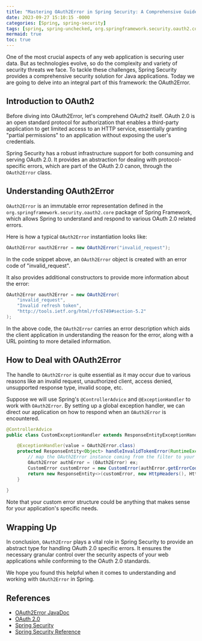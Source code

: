 ```yaml
---
title: "Mastering OAuth2Error in Spring Security: A Comprehensive Guide"
date: 2023-09-27 15:10:15 -0000
categories: [Spring, spring-security]
tags: [spring, spring-unchecked, org.springframework.security.oauth2.core]
mermaid: true
toc: true
---
```



One of the most crucial aspects of any web application is securing user data. But as technologies evolve, so do the complexity and variety of security threats we face. To tackle these challenges, Spring Security provides a comprehensive security solution for Java applications. Today we are going to delve into an integral part of this framework: the OAuth2Error. 

## Introduction to OAuth2

Before diving into OAuth2Error, let's comprehend OAuth2 itself. OAuth 2.0 is an open standard protocol for authorization that enables a third-party application to get limited access to an HTTP service, essentially granting "partial permissions" to an application without exposing the user's credentials.

Spring Security has a robust infrastructure support for both consuming and serving OAuth 2.0. It provides an abstraction for dealing with protocol-specific errors, which are part of the OAuth 2.0 canon, through the `OAuth2Error` class.

## Understanding OAuth2Error

`OAuth2Error` is an immutable error representation defined in the `org.springframework.security.oauth2.core` package of Spring Framework, which allows Spring to understand and respond to various OAuth 2.0 related errors. 

Here is how a typical `OAuth2Error` instantiation looks like:

```java
OAuth2Error oauth2Error = new OAuth2Error("invalid_request");
```
In the code snippet above, an `OAuth2Error` object is created with an error code of "invalid_request". 

It also provides additional constructors to provide more information about the error:

```java
OAuth2Error oauth2Error = new OAuth2Error(
    "invalid_request",
    "Invalid refresh token",
    "http://tools.ietf.org/html/rfc6749#section-5.2"
);
```
In the above code, the `OAuth2Error` carries an error description which aids the client application in understanding the reason for the error, along with a URL pointing to more detailed information.

## How to Deal with OAuth2Error 

The handle to `OAuth2Error` is quite essential as it may occur due to various reasons like an invalid request, unauthorized client, access denied, unsupported response type, invalid scope, etc. 

Suppose we will use Spring's `@ControllerAdvice` and `@ExceptionHandler` to work with `OAuth2Error`. By setting up a global exception handler, we can direct our application on how to respond when an `OAuth2Error` is encountered. 

```java
@ControllerAdvice
public class CustomExceptionHandler extends ResponseEntityExceptionHandler {

    @ExceptionHandler(value = OAuth2Error.class)
    protected ResponseEntity<Object> handleInvalidTokenError(RuntimeException ex, WebRequest request) {
        // map the OAuth2Error instance coming from the filter to your custom error structure:
        OAuth2Error authError = (OAuth2Error) ex;
        CustomError customError = new CustomError(authError.getErrorCode(), authError.getDescription());
        return new ResponseEntity<>(customError, new HttpHeaders(), HttpStatus.UNAUTHORIZED);
    }
    
}
```
Note that your custom error structure could be anything that makes sense for your application's specific needs.

## Wrapping Up

In conclusion, `OAuth2Error` plays a vital role in Spring Security to provide an abstract type for handling OAuth 2.0 specific errors. It ensures the necessary granular control over the security aspects of your web applications while conforming to the OAuth 2.0 standards.

We hope you found this helpful when it comes to understanding and working with `OAuth2Error` in Spring.

## References

- [OAuth2Error JavaDoc](https://docs.spring.io/spring-security/site/docs/current/api/org/springframework/security/oauth2/core/OAuth2Error.html)
- [OAuth 2.0](http://tools.ietf.org/html/rfc6749)
- [Spring Security](https://spring.io/projects/spring-security)
- [Spring Security Reference](https://docs.spring.io/spring-security/site/docs/current/reference/html5/)
